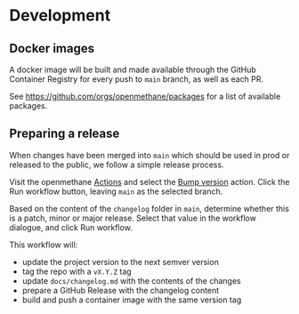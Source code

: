 
# Development

## Docker images

A docker image will be built and made available through the GitHub Container
Registry for every push to `main` branch, as well as each PR.

See https://github.com/orgs/openmethane/packages for a list of available
packages.

## Preparing a release

When changes have been merged into `main` which should be used in prod or
released to the public, we follow a simple release process.

Visit the openmethane [Actions](https://github.com/openmethane/openmethane/actions)
and select the
[Bump version](https://github.com/openmethane/openmethane/actions/workflows/bump.yaml)
action. Click the Run workflow button, leaving `main` as the selected branch.

Based on the content of the `changelog` folder in `main`, determine whether
this is a patch, minor or major release. Select that value in the workflow
dialogue, and click Run workflow.

This workflow will:
- update the project version to the next semver version
- tag the repo with a `vX.Y.Z` tag
- update `docs/changelog.md` with the contents of the changes
- prepare a GitHub Release with the changelog content
- build and push a container image with the same version tag
